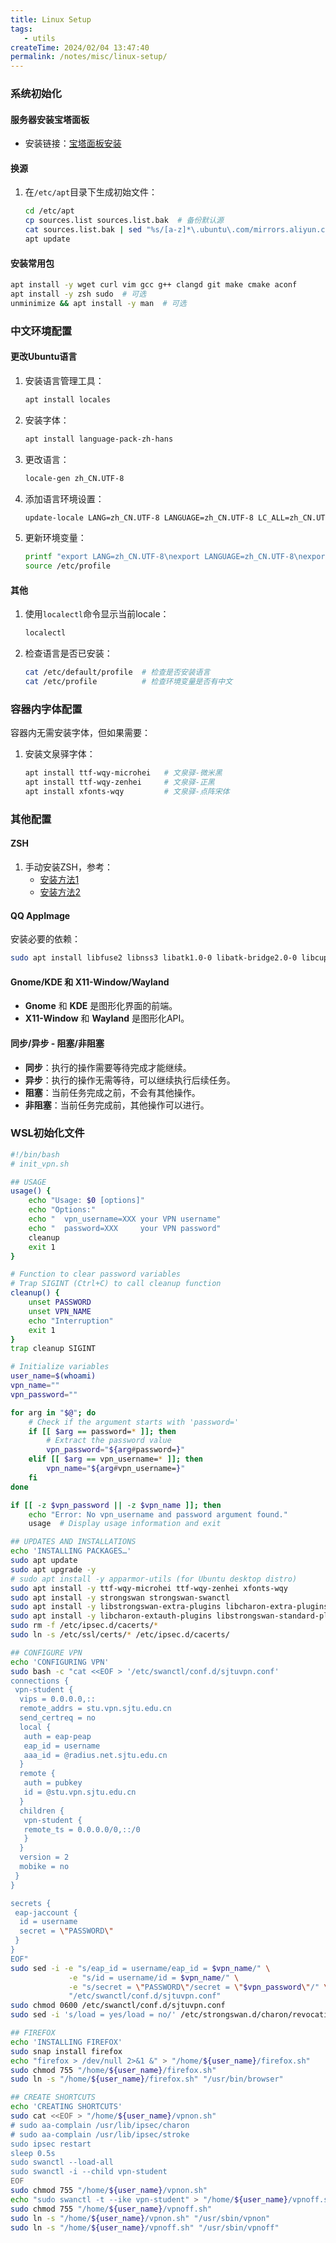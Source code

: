 ```yaml
---
title: Linux Setup
tags:
   - utils
createTime: 2024/02/04 13:47:40
permalink: /notes/misc/linux-setup/
---
```


### 系统初始化

#### 服务器安装宝塔面板
- 安装链接：[宝塔面板安装](https://www.bt.cn/bbs/thread-19376-1-1.html)

#### 换源
1. 在`/etc/apt`目录下生成初始文件：
   ```bash
   cd /etc/apt
   cp sources.list sources.list.bak  # 备份默认源
   cat sources.list.bak | sed "%s/[a-z]*\.ubuntu\.com/mirrors.aliyun.com/g" > sources.list
   apt update
   ```

#### 安装常用包
```bash
apt install -y wget curl vim gcc g++ clangd git make cmake aconf
apt install -y zsh sudo  # 可选
unminimize && apt install -y man  # 可选
```

### 中文环境配置

#### 更改Ubuntu语言
1. 安装语言管理工具：
   ```bash
   apt install locales
   ```

2. 安装字体：
   ```bash
   apt install language-pack-zh-hans
   ```

3. 更改语言：
   ```bash
   locale-gen zh_CN.UTF-8
   ```

4. 添加语言环境设置：
   ```bash
   update-locale LANG=zh_CN.UTF-8 LANGUAGE=zh_CN.UTF-8 LC_ALL=zh_CN.UTF-8
   ```

5. 更新环境变量：
   ```bash
   printf "export LANG=zh_CN.UTF-8\nexport LANGUAGE=zh_CN.UTF-8\nexport LC_ALL=zh_CN.UTF-8\n" >> /etc/profile
   source /etc/profile
   ```

#### 其他
1. 使用`localectl`命令显示当前locale：
   ```bash
   localectl
   ```

2. 检查语言是否已安装：
   ```bash
   cat /etc/default/profile  # 检查是否安装语言
   cat /etc/profile          # 检查环境变量是否有中文
   ```

### 容器内字体配置
容器内无需安装字体，但如果需要：
1. 安装文泉驿字体：
   ```bash
   apt install ttf-wqy-microhei   # 文泉驿-微米黑
   apt install ttf-wqy-zenhei     # 文泉驿-正黑
   apt install xfonts-wqy         # 文泉驿-点阵宋体
   ```

### 其他配置

#### ZSH
1. 手动安装ZSH，参考：
   - [安装方法1](https://unix.stackexchange.com/questions/123597/building-zsh-without-admin-priv-no-terminal-handling-library-found)
   - [安装方法2](https://zsh.sourceforge.io/FAQ/zshfaq01.html#l7)

#### QQ AppImage
安装必要的依赖：
```bash
sudo apt install libfuse2 libnss3 libatk1.0-0 libatk-bridge2.0-0 libcups2 libgtk-3-0 libgbm-dev libasound2 libxcb1 libgl1 xdg-utils
```

#### Gnome/KDE 和 X11-Window/Wayland
- **Gnome** 和 **KDE** 是图形化界面的前端。
- **X11-Window** 和 **Wayland** 是图形化API。

#### 同步/异步 - 阻塞/非阻塞
- **同步**：执行的操作需要等待完成才能继续。
- **异步**：执行的操作无需等待，可以继续执行后续任务。
- **阻塞**：当前任务完成之前，不会有其他操作。
- **非阻塞**：当前任务完成前，其他操作可以进行。

### WSL初始化文件

```bash
#!/bin/bash
# init_vpn.sh

## USAGE
usage() {
    echo "Usage: $0 [options]"
    echo "Options:"
    echo "  vpn_username=XXX your VPN username"
    echo "  password=XXX     your VPN password"
    cleanup
    exit 1
}

# Function to clear password variables
# Trap SIGINT (Ctrl+C) to call cleanup function
cleanup() {
    unset PASSWORD
    unset VPN_NAME
    echo "Interruption"
    exit 1
}
trap cleanup SIGINT

# Initialize variables
user_name=$(whoami)
vpn_name=""
vpn_password=""

for arg in "$@"; do
    # Check if the argument starts with 'password='
    if [[ $arg == password=* ]]; then
        # Extract the password value
        vpn_password="${arg#password=}"
    elif [[ $arg == vpn_username=* ]]; then
        vpn_name="${arg#vpn_username=}"
    fi
done

if [[ -z $vpn_password || -z $vpn_name ]]; then
    echo "Error: No vpn_username and password argument found."
    usage  # Display usage information and exit

## UPDATES AND INSTALLATIONS
echo 'INSTALLING PACKAGES…'
sudo apt update
sudo apt upgrade -y
# sudo apt install -y apparmor-utils (for Ubuntu desktop distro)
sudo apt install -y ttf-wqy-microhei ttf-wqy-zenhei xfonts-wqy
sudo apt install -y strongswan strongswan-swanctl
sudo apt install -y libstrongswan-extra-plugins libcharon-extra-plugins
sudo apt install -y libcharon-extauth-plugins libstrongswan-standard-plugins
sudo rm -f /etc/ipsec.d/cacerts/*
sudo ln -s /etc/ssl/certs/* /etc/ipsec.d/cacerts/

## CONFIGURE VPN
echo 'CONFIGURING VPN'
sudo bash -c "cat <<EOF > '/etc/swanctl/conf.d/sjtuvpn.conf'
connections {
 vpn-student { 
  vips = 0.0.0.0,:: 
  remote_addrs = stu.vpn.sjtu.edu.cn 
  send_certreq = no 
  local { 
   auth = eap-peap 
   eap_id = username
   aaa_id = @radius.net.sjtu.edu.cn 
  } 
  remote { 
   auth = pubkey 
   id = @stu.vpn.sjtu.edu.cn 
  } 
  children { 
   vpn-student { 
   remote_ts = 0.0.0.0/0,::/0 
   } 
  } 
  version = 2 
  mobike = no 
 } 
}

secrets {
 eap-jaccount {
  id = username
  secret = \"PASSWORD\"
 }
}
EOF"
sudo sed -i -e "s/eap_id = username/eap_id = $vpn_name/" \
             -e "s/id = username/id = $vpn_name/" \
             -e "s/secret = \"PASSWORD\"/secret = \"$vpn_password\"/" \
             "/etc/swanctl/conf.d/sjtuvpn.conf"
sudo chmod 0600 /etc/swanctl/conf.d/sjtuvpn.conf
sudo sed -i 's/load = yes/load = no/' /etc/strongswan.d/charon/revocation.conf

## FIREFOX
echo 'INSTALLING FIREFOX'
sudo snap install firefox
echo "firefox > /dev/null 2>&1 &" > "/home/${user_name}/firefox.sh"
sudo chmod 755 "/home/${user_name}/firefox.sh"
sudo ln -s "/home/${user_name}/firefox.sh" "/usr/bin/browser"

## CREATE SHORTCUTS 
echo 'CREATING SHORTCUTS'
sudo cat <<EOF > "/home/${user_name}/vpnon.sh"
# sudo aa-complain /usr/lib/ipsec/charon
# sudo aa-complain /usr/lib/ipsec/stroke
sudo ipsec restart
sleep 0.5s
sudo swanctl --load-all
sudo swanctl -i --child vpn-student
EOF
sudo chmod 755 "/home/${user_name}/vpnon.sh"
echo "sudo swanctl -t --ike vpn-student" > "/home/${user_name}/vpnoff.sh"
sudo chmod 755 "/home/${user_name}/vpnoff.sh"
sudo ln -s "/home/${user_name}/vpnon.sh" "/usr/sbin/vpnon"
sudo ln -s "/home/${user_name}/vpnoff.sh" "/usr/sbin/vpnoff"
```